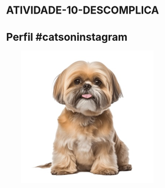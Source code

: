 # ATIVIDADE-10-DESCOMPLICA
<!DOCTYPE html>

<html lang=“pt-br”>

<head>

<title>Página sobre Cães</title>

<meta charset=“utf-8”>

</head>

<body>

<h1>Perfil #catsoninstagram</h1>
<figure>
<img src=images/nome_da_sua_imagem.jpg />


</body>

</html>
